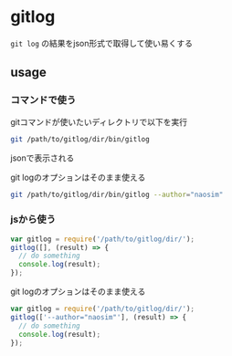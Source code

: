 # gitlog
```git log``` の結果をjson形式で取得して使い易くする

## usage
### コマンドで使う
gitコマンドが使いたいディレクトリで以下を実行
```sh
git /path/to/gitlog/dir/bin/gitlog
```
jsonで表示される

git logのオプションはそのまま使える
```sh
git /path/to/gitlog/dir/bin/gitlog --author="naosim"
```

### jsから使う
```javascript
var gitlog = require('/path/to/gitlog/dir/');
gitlog([], (result) => {
  // do something
  console.log(result);
});
```
git logのオプションはそのまま使える
```javascript
var gitlog = require('/path/to/gitlog/dir/');
gitlog(['--author="naosim"'], (result) => {
  // do something
  console.log(result);
});
```
